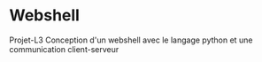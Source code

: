 # Webshell
Projet-L3
Conception d'un webshell avec le langage python et une communication client-serveur
